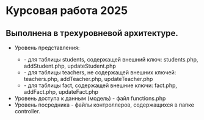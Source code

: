 <h1>Курсовая работа 2025</h1>
<h2>Выполнена в трехуровневой архитектуре.</h2>
<ul>
  <li>Уровень представления:</li>
  <ul>
      <li>- для таблицы students, содержащей внешний ключ: students.php, addStudent.php, updateStudent.php</li>
      <li>- для таблицы teachers, не содержащей внешних ключей: teachers.php, addTeacher.php, updateTeacher.php</li>
      <li>- для таблицы fact, содержащей внешние ключи: fact.php, addFact.php, updateFact.php</li>
  </ul>
  <li>Уровень доступа к данным (модель) - файл functions.php</li>
  <li>Уровень посредника - файлы контроллеров, содержащихся в папке controller.
</ul>
